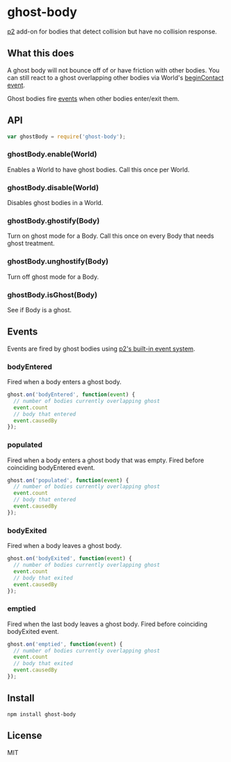 # ghost-body

[p2](https://schteppe.github.io/p2.js/) add-on for bodies that detect collision but have no collision response.

## What this does

A ghost body will not bounce off of or have friction with other bodies. You can still react to a ghost overlapping other bodies via World's [beginContact event](http://schteppe.github.io/p2.js/docs/classes/World.html#event_beginContact).

Ghost bodies fire [events](#events) when other bodies enter/exit them.

## API

```js
var ghostBody = require('ghost-body');
```

### ghostBody.enable(World)

Enables a World to have ghost bodies. Call this once per World.

### ghostBody.disable(World)

Disables ghost bodies in a World.

### ghostBody.ghostify(Body)

Turn on ghost mode for a Body. Call this once on every Body that needs ghost treatment.

### ghostBody.unghostify(Body)

Turn off ghost mode for a Body.

### ghostBody.isGhost(Body)

See if Body is a ghost.

## Events

Events are fired by ghost bodies using [p2's built-in event system](http://schteppe.github.io/p2.js/docs/classes/EventEmitter.html).

### bodyEntered

Fired when a body enters a ghost body.

```js
ghost.on('bodyEntered', function(event) {
  // number of bodies currently overlapping ghost
  event.count
  // body that entered
  event.causedBy
});
```

### populated

Fired when a body enters a ghost body that was empty. Fired before coinciding bodyEntered event.

```js
ghost.on('populated', function(event) {
  // number of bodies currently overlapping ghost
  event.count
  // body that entered
  event.causedBy
});
```

### bodyExited

Fired when a body leaves a ghost body.

```js
ghost.on('bodyExited', function(event) {
  // number of bodies currently overlapping ghost
  event.count
  // body that exited
  event.causedBy
});
```

### emptied

Fired when the last body leaves a ghost body. Fired before coinciding bodyExited event.

```js
ghost.on('emptied', function(event) {
  // number of bodies currently overlapping ghost
  event.count
  // body that exited
  event.causedBy
});
```

## Install

    npm install ghost-body

## License

MIT
